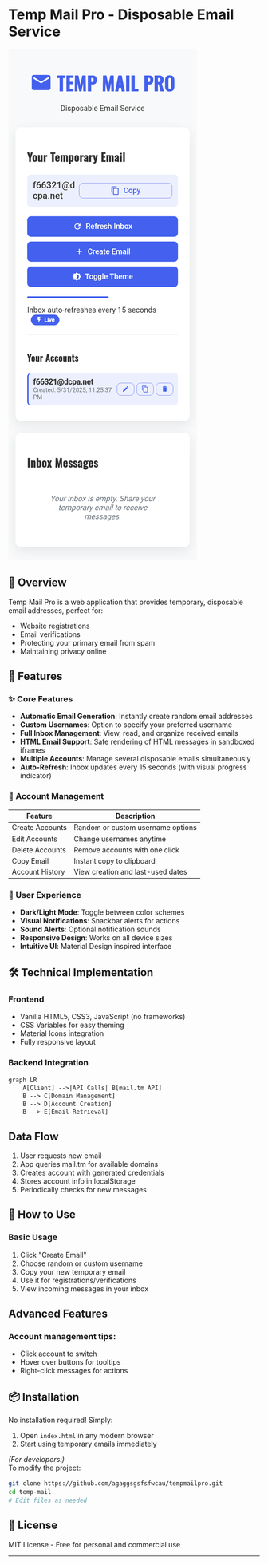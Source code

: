 # Temp Mail Pro - Disposable Email Service

![Temp Mail Pro Screenshot](screenshot.png)

## 🌟 Overview
Temp Mail Pro is a web application that provides temporary, disposable email addresses, perfect for:
- Website registrations
- Email verifications
- Protecting your primary email from spam
- Maintaining privacy online

## 🚀 Features

### ✨ Core Features
- **Automatic Email Generation**: Instantly create random email addresses
- **Custom Usernames**: Option to specify your preferred username
- **Full Inbox Management**: View, read, and organize received emails
- **HTML Email Support**: Safe rendering of HTML messages in sandboxed iframes
- **Multiple Accounts**: Manage several disposable emails simultaneously
- **Auto-Refresh**: Inbox updates every 15 seconds (with visual progress indicator)

### 🔐 Account Management
| Feature | Description |
|---------|-------------|
| Create Accounts | Random or custom username options |
| Edit Accounts | Change usernames anytime |
| Delete Accounts | Remove accounts with one click |
| Copy Email | Instant copy to clipboard |
| Account History | View creation and last-used dates |

### 🎨 User Experience
- **Dark/Light Mode**: Toggle between color schemes
- **Visual Notifications**: Snackbar alerts for actions
- **Sound Alerts**: Optional notification sounds
- **Responsive Design**: Works on all device sizes
- **Intuitive UI**: Material Design inspired interface

## 🛠️ Technical Implementation

### Frontend
- Vanilla HTML5, CSS3, JavaScript (no frameworks)
- CSS Variables for easy theming
- Material Icons integration
- Fully responsive layout

### Backend Integration
```mermaid
graph LR
    A[Client] -->|API Calls| B[mail.tm API]
    B --> C[Domain Management]
    B --> D[Account Creation]
    B --> E[Email Retrieval]
```

## Data Flow
1. User requests new email
2. App queries mail.tm for available domains
3. Creates account with generated credentials
4. Stores account info in localStorage
5. Periodically checks for new messages

## 📖 How to Use

### Basic Usage
1. Click "Create Email"
2. Choose random or custom username
3. Copy your new temporary email
4. Use it for registrations/verifications
5. View incoming messages in your inbox

## Advanced Features

### Account management tips:
- Click account to switch
- Hover over buttons for tooltips
- Right-click messages for actions

## 📦 Installation
No installation required! Simply:
1. Open `index.html` in any modern browser
2. Start using temporary emails immediately

*(For developers:)*  
To modify the project:
```bash
git clone https://github.com/agaggsgsfsfwcau/tempmailpro.git
cd temp-mail
# Edit files as needed
```

## 📜 License
MIT License - Free for personal and commercial use

---
